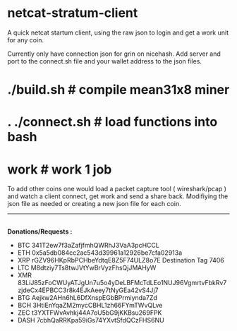 # netcat-stratum-client
A quick netcat startum client, using the raw json to login and get a work unit for any coin.

Currently only have connection json for grin on nicehash. 
Add server and port to the connect.sh file and your wallet address to the json files.

# ./build.sh          # compile mean31x8 miner
# . ./connect.sh      # load functions into bash
# work                # work 1 job

To add other coins one would load a packet capture tool ( wireshark/pcap ) and watch a client connect, get work and send a share back.
Modifiying the json file as needed or creating a new json file for each coin.
<BR><HR><BR>
<B>Donations/Requests :</B>
<UL>
<LI>BTC 341T2ew7f3aZafjfmhQWRhJ3VaA3pcHCCL</LI>
<LI>ETH 0x5a5db084cc2ac543d39961a12926be7cfa02913a</LI>
<LI>XRP rGZV96HKpRbPCHbeYdtqE8Z5F74ULZ8o7E Destination Tag 7406</LI>
<LI>LTC M8dtziy7Ts8twJVtYwBrVyzFhsQjJMAHyW</LI>
<LI>XMR 83LiJ85zFoCWUyATJgUn7u5o4yDeLBFMcTdLEo1NUJ96VgmrtvFbkRv7zjdeCx4EPBCC3r8k4EJkAeey7tNyGEa42vS4Jj7</LI>
<LI>BTG Aejkw2AHn6hL6DfXnspEGbBPrmiynda7Zd</LI>
<LI>BCH 3HtiEnYqaZM2mycCBHL1zh66FYmTWvQLve</LI>
<LI>ZEC t3YXTFWvAvhkj44A7oU5bG9jKKBsu269FPK</LI>
<LI>DASH 7cbhQaRRKpa59iGs74YXvtSfdQCzFHS6NU</LI>
</UL>
